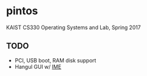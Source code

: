 # pintos
KAIST CS330 Operating Systems and Lab, Spring 2017

## TODO
* PCI, USB boot, RAM disk support
* Hangul GUI w/ [IME](https://github.com/kanglib/KAIST-CS/tree/master/CS322)

